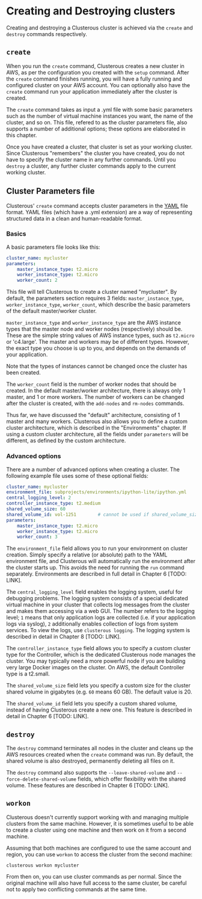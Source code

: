 # Creating and Destroying clusters

Creating and destroying a Clusterous cluster is achieved via the `create` and `destroy` commands respectively. 

## `create`
When you run the `create` command, Clusterous creates a new cluster in AWS, as per the configuration you created with the `setup` command. After the `create` command finishes running, you will have a fully running and configured cluster on your AWS account. You can optionally also have the `create` command run your application immediately after the cluster is created.

The `create` command takes as input a .yml file with some basic parameters such as the number of virtual machine instances you want, the name of the cluster, and so on. This file, refered to as the cluster parameters file, also supports a number of additional options; these options are elaborated in this chapter.

Once you have created a cluster, that cluster is set as your working cluster. Since Clusterous "remembers" the cluster you have created, you do not have to specify the cluster name in any further commands. Until you `destroy` a cluster, any further cluster commands apply to the current working cluster.

## Cluster Parameters file
Clusterous' `create` command accepts cluster parameters in the [YAML](https://en.wikipedia.org/wiki/YAML) file format. YAML files (which have a .yml extension) are a way of representing structured data in a clean and human-readable format.

### Basics

A basic parameters file looks like this:

```yaml
cluster_name: mycluster
parameters:
    master_instance_type: t2.micro
    worker_instance_type: t2.micro
    worker_count: 2
```

This file will tell Clusterous to create a cluster named "mycluster". By default, the parameters section requires 3 fields: `master_instance_type`, `worker_instance_type`, `worker_count`, which describe the basic parameters of the default master/worker cluster.

`master_instance_type` and `worker_instance_type` are the AWS instance types that the master node and worker nodes (respectively) should be. These are the simple string values of AWS instance types, such as `t2.micro` or 'c4.large'. The master and workers may be of different types. However, the exact type you choose is up to you, and depends on the demands of your application.

Note that the types of instances cannot be changed once the cluster has been created.

The `worker_count` field is the number of worker nodes that should be created. In the default master/worker architecture, there is always only 1 master, and 1 or more workers. The number of workers can be changed after the cluster is created, with the `add-nodes` and `rm-nodes` commands.

Thus far, we have discussed the "default" architecture, consisting of 1 master and many workers. Clusterous also allows you to define a custom cluster architecture, which is described in the "Environments" chapter. If using a custom cluster architecture, all the fields under `parameters` will be different, as defined by the custom architecture.

### Advanced options
There are a number of advanced options when creating a cluster. The following example file uses some of these optional fields:

```yaml
cluster_name: mycluster
environment_file: subprojects/environments/ipython-lite/ipython.yml
central_logging_level: 2
controller_instance_type: t2.medium
shared_volume_size: 60
shared_volume_id: vol-1251        # cannot be used if shared_volume_size is used
parameters:
    master_instance_type: t2.micro
    worker_instance_type: t2.micro
    worker_count: 3
```

The `environment_file` field allows you to run your environment on cluster creation. Simply specify a relative (or absolute) path to the YAML environment file, and Clusterous will automatically run the environment after the cluster starts up. This avoids the need for running the `run` command separately. Environments are described in full detail in Chapter 6 [TODO: LINK].

The `central_logging_level` field enables the logging system, useful for debugging problems. The logging system consists of a special dedicated virtual machine in your cluster that collects log messages from the cluster and makes them accessing via a web GUI. The number refers to the logging level; `1` means that only application logs are collected (i.e. if your application logs via syslog), `2` additionally enables collection of logs from system services. To view the logs, use `clusterous logging`. The logging system is described in detail in Chapter 8 [TODO: LINK].

The `controller_instance_type` field allows you to specify a custom cluster type for the Controller, which is the dedicated Clusterous node manages the cluster. You may typically need a more powerful node if you are building very large Docker images on the cluster. On AWS, the default Controller type is a t2.small.

The `shared_volume_size` field lets you specify a custom size for the cluster shared volume in gigabytes (e.g. `60` means 60 GB). The default value is 20.

The `shared_volume_id` field lets you specify a custom shared volume, instead of having Clusterous create a new one. This feature is described in detail in Chapter 6 [TODO: LINK].

## `destroy`
The `destroy` command terminates all nodes in the cluster and cleans up the AWS resources created when the `create` command was run. By default, the shared volume is also destroyed, permanently deleting all files on it.

The `destroy` command also supports the `--leave-shared-volume` and `--force-delete-shared-volume` fields, which offer flexibility with the shared volume. These features are described in Chapter 6 [TODO: LINK].

## `workon`
Clusterous doesn't currently support working with and managing multiple clusters from the same machine. However, it is sometimes useful to be able to create a cluster using one machine and then work on it from a second machine.

Assuming that both machines are configured to use the same account and region, you can use `workon` to access the cluster from the second machine:

    clusterous workon mycluster

From then on, you can use cluster commands as per normal. Since the original machine will also have full access to the same cluster, be careful not to apply two conflicting commands at the same time.
